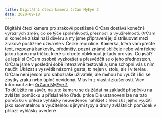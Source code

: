 ```yaml
---
title: Digitální čtecí kamera OrCam MyEye 2
date: 2020-09-18
---
```

Digitální čtecí kamera pro zrakově postižené  OrCam dostává konečně výrazných změn, co se týče spolehlivosti, přesnosti a využitelnosti.
OrCam si konečně získal naší důvěru a my jsme připraveni jej distribuovat mezi zrakově postižené uživatele v České republice.
Kamerka, která vám přečte text, rozpozná bankovky, předměty, pozná známé obličeje nebo vám řekne jakou barvu má tričko, které si chcete obléknout je tady pro vás.
Co psát? Je lepší si OrCam osobně vyzkoušet a přesvědčit se o jeho přednostech.
OrCam jsme v poslední době intenzivně testovali a jsme schopni vás s ním naučit. Ukázat a vysvětlit názorně gesta, to nejen u stolu, ale i v terénu.
OrCam není jenom pro slabozraké uživatele, ale mohou ho využít i lidi se zbytky zraku nebo úplně nevidomý. Mluvím z vlastní zkušenosti.
Více informací zde:
[OrCam MyEye 2](/clanky/orcam-myeye-2/)  
To důležité na závěr, na tuto kameru se dá žádat na základě příspěvku na zvláštní pomůcku u příslušného úřadu práce
Dle ustanovení lze na tuto pomůcku v příloze vyhlášky neuvedenou  nahlížet z hlediska jejího využití jako srovnatelnou a využitelnou s jinými typy a druhy zvláštních pomůcek v příloze vyhlášky uvedené